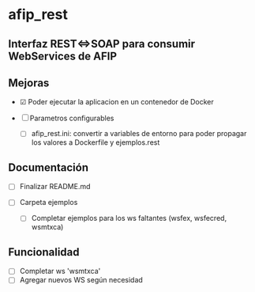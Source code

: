 # afip_rest

## Interfaz REST&#8660;SOAP para consumir WebServices de AFIP

## Mejoras

- &#x2611; Poder ejecutar la aplicacion en un contenedor de Docker

- &#x2610; Parametros configurables
  - &#x2610; afip_rest.ini: convertir a variables de entorno para poder propagar los valores a Dockerfile y ejemplos.rest

## Documentación

- &#x2610; Finalizar README.md

- &#x2610; Carpeta ejemplos
  - &#x2610; Completar ejemplos para los ws faltantes (wsfex, wsfecred, wsmtxca)

## Funcionalidad

- &#x2610; Completar ws 'wsmtxca'
- &#x2610; Agregar nuevos WS según necesidad
